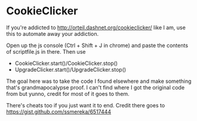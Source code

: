 # CookieClicker
If you're addicted to http://orteil.dashnet.org/cookieclicker/ like I am, use this to automate away your addiction. 

Open up the js console (Ctrl + Shift + J in chrome) and paste the contents of scriptfile.js in there. Then use 

* CookieClicker.start()/CookieClicker.stop()
* UpgradeClicker.start()/UpgradeClicker.stop()

The goal here was to take the code I found elsewhere and make something that's grandmapocalypse proof. I can't find where I got the original code from but yunno, credit for most of it goes to them. 

There's cheats too if you just want it to end. Credit there goes to https://gist.github.com/ssmereka/6517444 
